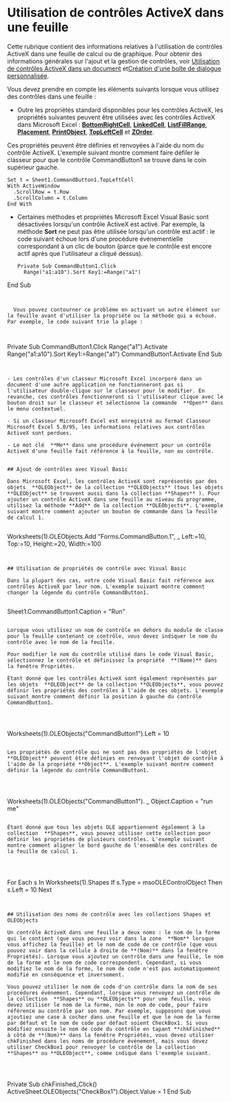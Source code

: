 
# Utilisation de contrôles ActiveX dans une feuille

Cette rubrique contient des informations relatives à l'utilisation de contrôles ActiveX dans une feuille de calcul ou de graphique. Pour obtenir des informations générales sur l'ajout et la gestion de contrôles, voir [Utilisation de contrôles ActiveX dans un document](063c3f84-3826-1bc2-5e60-12ff5760c8d4.md) et[Création d'une boîte de dialogue personnalisée](ee156753-b6f8-3394-0a4c-a3940026579d.md).

Vous devez prendre en compte les éléments suivants lorsque vous utilisez des contrôles dans une feuille :

- Outre les propriétés standard disponibles pour les contrôles ActiveX, les propriétés suivantes peuvent être utilisées avec les contrôles ActiveX dans Microsoft Excel :  **[BottomRightCell](daa803f5-76d7-270e-9116-9b5da9f497c4.md)**, **[LinkedCell](6f45dffd-5d16-de5a-ec7c-7fd45f1116f0.md)**, **[ListFillRange](d8a44f9f-49bb-237b-66c8-9f6c06fe82ac.md)**, **[Placement](03cc3dc9-7e91-3410-be95-29e62b09331d.md)**, **[PrintObject](23cfc576-c4f1-5b60-1daa-4fc0a5e12d7e.md)**, **[TopLeftCell](a040afe1-71a9-7d3f-fc48-74f49c75df76.md)** et **[ZOrder](dd7c2c81-6582-5de9-d254-66061d4345ef.md)**.
    
    
Ces propriétés peuvent être définies et renvoyées à l'aide du nom du contrôle ActiveX. L'exemple suivant montre comment faire défiler le classeur pour que le contrôle CommandButton1 se trouve dans le coin supérieur gauche.
    


  ```
  Set t = Sheet1.CommandButton1.TopLeftCell
With ActiveWindow
    .ScrollRow = t.Row
    .ScrollColumn = t.Column
End With

  ```


- Certaines méthodes et propriétés Microsoft Excel Visual Basic sont désactivées lorsqu'un contrôle ActiveX est activé. Par exemple, la méthode  **Sort** ne peut pas être utilisée lorsqu'un contrôle est actif : le code suivant échoue lors d'une procédure événementielle correspondant à un clic de bouton (parce que le contrôle est encore actif après que l'utilisateur a cliqué dessus).
    
  ```
  Private Sub CommandButton1.Click 
    Range("a1:a10").Sort Key1:=Range("a1") 
End Sub 
  ```


    Vous pouvez contourner ce problème en activant un autre élément sur la feuille avant d'utiliser la propriété ou la méthode qui a échoué. Par exemple, le code suivant trie la plage :
    


  ```
  Private Sub CommandButton1.Click 
    Range("a1").Activate 
    Range("a1:a10").Sort Key1:=Range("a1") 
    CommandButton1.Activate 
End Sub 

  ```


- Les contrôles d'un classeur Microsoft Excel incorporé dans un document d'une autre application ne fonctionneront pas si l'utilisateur double-clique sur le classeur pour le modifier. En revanche, ces contrôles fonctionneront si l'utilisateur clique avec le bouton droit sur le classeur et sélectionne la commande  **Open** dans le menu contextuel.
    
- Si un classeur Microsoft Excel est enregistré au format Classeur Microsoft Excel 5.0/95, les informations relatives aux contrôles ActiveX sont perdues.
    
- Le mot clé  **Me** dans une procédure événement pour un contrôle ActiveX d'une feuille fait référence à la feuille, non au contrôle.
    

## Ajout de contrôles avec Visual Basic

Dans Microsoft Excel, les contrôles ActiveX sont représentés par des objets  **OLEObject** de la collection **OLEObjects** (tous les objets **OLEObject** se trouvent aussi dans la collection **Shapes** ). Pour ajouter un contrôle ActiveX dans une feuille au niveau du programme, utilisez la méthode **Add** de la collection **OLEObjects**. L'exemple suivant montre comment ajouter un bouton de commande dans la feuille de calcul 1.


```
Worksheets(1).OLEObjects.Add "Forms.CommandButton.1", _ 
    Left:=10, Top:=10, Height:=20, Width:=100
```


## Utilisation de propriétés de contrôle avec Visual Basic

Dans la plupart des cas, votre code Visual Basic fait référence aux contrôles ActiveX par leur nom. L'exemple suivant montre comment changer la légende du contrôle CommandButton1.


```
Sheet1.CommandButton1.Caption = "Run"
```

Lorsque vous utilisez un nom de contrôle en dehors du module de classe pour la feuille contenant ce contrôle, vous devez indiquer le nom du contrôle avec le nom de la feuille.

Pour modifier le nom du contrôle utilisé dans le code Visual Basic, sélectionnez le contrôle et définissez la propriété  **(Name)** dans la fenêtre Propriétés.

Étant donné que les contrôles ActiveX sont également représentés par les objets  **OLEObject** de la collection **OLEObjects**, vous pouvez définir les propriétés des contrôles à l'aide de ces objets. L'exemple suivant montre comment définir la position à gauche du contrôle CommandButton1.




```
Worksheets(1).OLEObjects("CommandButton1").Left = 10
```

Les propriétés de contrôle qui ne sont pas des propriétés de l'objet  **OLEObject** peuvent être définies en renvoyant l'objet de contrôle à l'aide de la propriété **Object**. L'exemple suivant montre comment définir la légende du contrôle CommandButton1.




```
Worksheets(1).OLEObjects("CommandButton1"). _ 
    Object.Caption = "run me"
```

Étant donné que tous les objets OLE appartiennent également à la collection  **Shapes**, vous pouvez utiliser cette collection pour définir les propriétés de plusieurs contrôles. L'exemple suivant montre comment aligner le bord gauche de l'ensemble des contrôles de la feuille de calcul 1.




```
For Each s In Worksheets(1).Shapes 
    If s.Type = msoOLEControlObject Then s.Left = 10 
Next
```


## Utilisation des noms de contrôle avec les collections Shapes et OLEObjects

Un contrôle ActiveX dans une feuille a deux noms : le nom de la forme qui le contient (que vous pouvez voir dans la zone  **Nom** lorsque vous affichez la feuille) et le nom de code de ce contrôle (que vous pouvez voir dans la cellule à droite de **(Nom)** dans la fenêtre Propriétés). Lorsque vous ajoutez un contrôle dans une feuille, le nom de la forme et le nom de code correspondent. Cependant, si vous modifiez le nom de la forme, le nom de code n'est pas automatiquement modifié en conséquence et inversement.

Vous pouvez utiliser le nom de code d'un contrôle dans le nom de ses procédures événement. Cependant, lorsque vous renvoyez un contrôle de la collection  **Shapes** ou **OLEObjects** pour une feuille, vous devez utiliser le nom de la forme, non le nom de code, pour faire référence au contrôle par son nom. Par exemple, supposons que vous ajoutiez une case à cocher dans une feuille et que le nom de la forme par défaut et le nom de code par défaut soient CheckBox1. Si vous modifiez ensuite le nom de code du contrôle en tapant **chkFinished** à côté de **(Nom)** dans la fenêtre Propriétés, vous devez utiliser chkFinished dans les noms de procédure événement, mais vous devez utiliser CheckBox1 pour renvoyer le contrôle de la collection **Shapes** ou **OLEObject**, comme indiqué dans l'exemple suivant.




```
Private Sub chkFinished_Click() 
    ActiveSheet.OLEObjects("CheckBox1").Object.Value = 1 
End Sub
```

